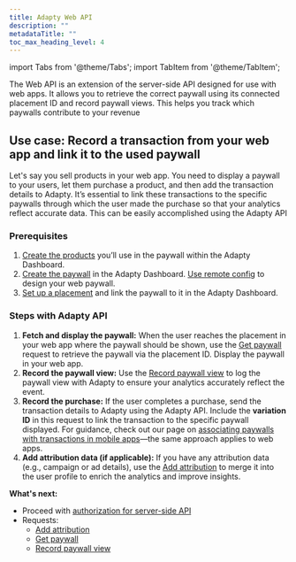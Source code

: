 ```yaml
---
title: Adapty Web API
description: ""
metadataTitle: ""
toc_max_heading_level: 4
---
```


import Tabs from '@theme/Tabs'; 
import TabItem from '@theme/TabItem'; 

The Web API is an extension of the server-side API designed for use with web apps. It allows you to retrieve the correct paywall using its connected placement ID and record paywall views. This helps you track which paywalls contribute to your revenue

## Use case: Record a transaction from your web app and link it to the used paywall

Let's say you sell products in your web app. You need to display a paywall to your users, let them purchase a product, and then add the transaction details to Adapty. It’s essential to link these transactions to the specific paywalls through which the user made the purchase so that your analytics reflect accurate data. This can be easily accomplished using the Adapty API

### Prerequisites

1. [Create the products](create-product) you’ll use in the paywall within the Adapty Dashboard.
2. [Create the paywall](create-paywall) in the Adapty Dashboard. [Use remote config](customize-paywall-with-remote-config) to design your web paywall.
3. [Set up a placement](create-placement) and link the paywall to it in the Adapty Dashboard.

### Steps with Adapty API

1. **Fetch and display the paywall:** When the user reaches the placement in your web app where the paywall should be shown, use the [Get paywall](ss-get-paywall) request to retrieve the paywall via the placement ID. Display the paywall in your web app.
2. **Record the paywall view:** Use the [Record paywall view](ss-record-paywall-view) to log the paywall view with Adapty to ensure your analytics accurately reflect the event.
3. **Record the purchase:** If the user completes a purchase, send the transaction details to Adapty using the Adapty API. Include the **variation ID** in this request to link the transaction to the specific paywall displayed. For guidance, check out our page on [associating paywalls with transactions in mobile apps](associate-paywalls-to-transactions)—the same approach applies to web apps.
4. **Add attribution data (if applicable):** If you have any attribution data (e.g., campaign or ad details), use the [Add attribution](ss-add-attribution) to merge it into the user profile to enrich the analytics and improve insights.

**What's next:**

- Proceed with [authorization for server-side API](ss-authorization)
- Requests:
  - [Add attribution](ss-add-attribution)
  - [Get paywall](ss-get-paywall)
  - [Record paywall view](ss-record-paywall-view)
